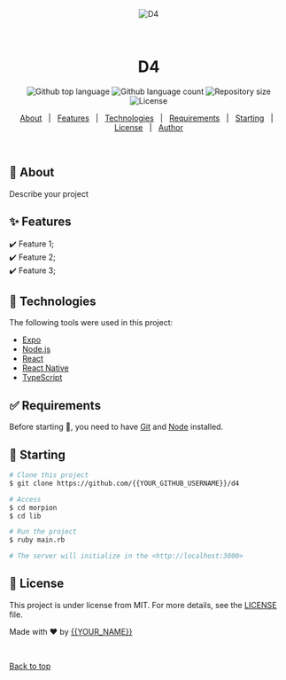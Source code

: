 <div align="center" id="top"> 
  <img src="./.github/app.gif" alt="D4" />

&#xa0;

  <!-- <a href="https://d4.netlify.app">Demo</a> -->
</div>

<h1 align="center">D4</h1>

<p align="center">
  <img alt="Github top language" src="https://img.shields.io/github/languages/top/{{YOUR_GITHUB_USERNAME}}/d4?color=56BEB8">

  <img alt="Github language count" src="https://img.shields.io/github/languages/count/{{YOUR_GITHUB_USERNAME}}/d4?color=56BEB8">

  <img alt="Repository size" src="https://img.shields.io/github/repo-size/{{YOUR_GITHUB_USERNAME}}/d4?color=56BEB8">

  <img alt="License" src="https://img.shields.io/github/license/{{YOUR_GITHUB_USERNAME}}/d4?color=56BEB8">

  <!-- <img alt="Github issues" src="https://img.shields.io/github/issues/{{YOUR_GITHUB_USERNAME}}/d4?color=56BEB8" /> -->

  <!-- <img alt="Github forks" src="https://img.shields.io/github/forks/{{YOUR_GITHUB_USERNAME}}/d4?color=56BEB8" /> -->

  <!-- <img alt="Github stars" src="https://img.shields.io/github/stars/{{YOUR_GITHUB_USERNAME}}/d4?color=56BEB8" /> -->
</p>

<!-- Status -->

<!-- <h4 align="center">
	🚧  D4 🚀 Under construction...  🚧
</h4>

<hr> -->

<p align="center">
  <a href="#dart-about">About</a> &#xa0; | &#xa0; 
  <a href="#sparkles-features">Features</a> &#xa0; | &#xa0;
  <a href="#rocket-technologies">Technologies</a> &#xa0; | &#xa0;
  <a href="#white_check_mark-requirements">Requirements</a> &#xa0; | &#xa0;
  <a href="#checkered_flag-starting">Starting</a> &#xa0; | &#xa0;
  <a href="#memo-license">License</a> &#xa0; | &#xa0;
  <a href="https://github.com/{{YOUR_GITHUB_USERNAME}}" target="_blank">Author</a>
</p>

<br>

## :dart: About

Describe your project

## :sparkles: Features

:heavy_check_mark: Feature 1;\
:heavy_check_mark: Feature 2;\
:heavy_check_mark: Feature 3;

## :rocket: Technologies

The following tools were used in this project:

- [Expo](https://expo.io/)
- [Node.js](https://nodejs.org/en/)
- [React](https://pt-br.reactjs.org/)
- [React Native](https://reactnative.dev/)
- [TypeScript](https://www.typescriptlang.org/)

## :white_check_mark: Requirements

Before starting :checkered_flag:, you need to have [Git](https://git-scm.com) and [Node](https://nodejs.org/en/) installed.

## :checkered_flag: Starting

```bash
# Clone this project
$ git clone https://github.com/{{YOUR_GITHUB_USERNAME}}/d4

# Access
$ cd morpion
$ cd lib

# Run the project
$ ruby main.rb

# The server will initialize in the <http://localhost:3000>
```

## :memo: License

This project is under license from MIT. For more details, see the [LICENSE](LICENSE.md) file.

Made with :heart: by <a href="https://github.com/{{YOUR_GITHUB_USERNAME}}" target="_blank">{{YOUR_NAME}}</a>

&#xa0;

<a href="#top">Back to top</a>
